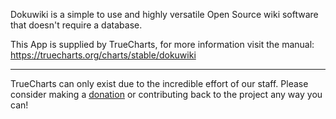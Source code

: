 Dokuwiki is a simple to use and highly versatile Open Source wiki software that doesn't require a database.

This App is supplied by TrueCharts, for more information visit the manual: https://truecharts.org/charts/stable/dokuwiki

---

TrueCharts can only exist due to the incredible effort of our staff.
Please consider making a [donation](https://truecharts.org/docs/about/sponsor) or contributing back to the project any way you can!
